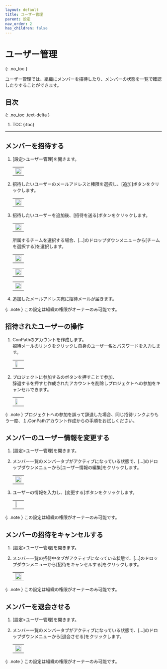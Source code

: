 ```yaml
---
layout: default
title: ユーザー管理
parent: 設定
nav_order: 2
has_children: false
---
```


# ユーザー管理
{: .no_toc }

ユーザー管理では、組織にメンバーを招待したり、メンバーの状態を一覧で確認したりすることができます。

## 目次
{: .no_toc .text-delta }

1. TOC
{:toc}

---

## メンバーを招待する

1. [設定>ユーザー管理]を開きます。

   <table><tr><td>
   <img src="/assets/images/settings/users.png" width="100%">
   </td></tr></table>

2. 招待したいユーザーのメールアドレスと権限を選択し、[追加]ボタンをクリックします。

   <table><tr><td>
   <img src="/assets/images/settings/users/1.png" width="100%">
   </td></tr></table>

3. 招待したいユーザーを追加後、[招待を送る]ボタンをクリックします。

   <table><tr><td>
   <img src="/assets/images/settings/users/2.png" width="100%">
   </td></tr></table>

   所属するチームを選択する場合、[...]のドロップダウンメニューから[チームを選択する]を選択します。

   <table><tr><td>
   <img src="/assets/images/settings/users/3.png" width="100%">
   </td></tr></table>

   <table><tr><td>
   <img src="/assets/images/settings/users/4.png" width="100%">
   </td></tr></table>

   <table><tr><td>
   <img src="/assets/images/settings/users/5.png" width="100%">
   </td></tr></table>

4. 追加したメールアドレス宛に招待メールが届きます。

{: .note }
この設定は組織の権限がオーナーのみ可能です。

## 招待されたユーザーの操作

1. ConPathのアカウントを作成します。  
招待メールのリンクをクリックし自身のユーザー名とパスワードを入力します。

   <table><tr><td>
   <img src="/assets/images/settings/users/user_registration.png" width="60%">
   </td></tr></table>

2. プロジェクトに参加するのボタンを押すことで参加、  
辞退するを押すと作成されたアカウントを削除しプロジェクトへの参加をキャンセルできます。

   <table><tr><td>
   <img src="/assets/images/settings/users/entry.png" width="60%">
   </td></tr></table>

{: .note }
プロジェクトへの参加を誤って辞退した場合、同じ招待リンクよりもう一度、１.ConPathアカウント作成からの手順をお試しください。

## メンバーのユーザー情報を変更する

1. [設定>ユーザー管理]を開きます。
2. メンバー一覧のメンバータブがアクティブになっている状態で、[...]のドロップダウンメニューから[ユーザー情報の編集]をクリックします。

   <table><tr><td>
   <img src="/assets/images/settings/users/6.png" width="100%">
   </td></tr></table>

3. ユーザーの情報を入力し、[変更する]ボタンをクリックします。

   <table><tr><td>
   <img src="/assets/images/settings/users/7.png" width="50%">
   </td></tr></table>

{: .note }
この設定は組織の権限がオーナーのみ可能です。

## メンバーの招待をキャンセルする

1. [設定>ユーザー管理]を開きます。
2. メンバー一覧の招待中タブがアクティブになっている状態で、[...]のドロップダウンメニューから[招待をキャンセルする]をクリックします。

   <table><tr><td>
   <img src="/assets/images/settings/users/8.png" width="100%">
   </td></tr></table>

{: .note }
この設定は組織の権限がオーナーのみ可能です。

## メンバーを退会させる

1. [設定>ユーザー管理]を開きます。
2. メンバー一覧のメンバータブがアクティブになっている状態で、[...]のドロップダウンメニューから[退会させる]をクリックします。

   <table><tr><td>
   <img src="/assets/images/settings/users/9.png" width="100%">
   </td></tr></table>

{: .note }
この設定は組織の権限がオーナーのみ可能です。